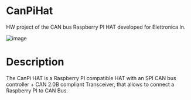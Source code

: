 # CanPiHat
HW project of the CAN bus Raspberry PI HAT developed for Elettronica In.

![image](https://github.com/ffich/CanPiHat/assets/59200746/d36f9e39-c985-409a-ba68-5b23dcebead6)

# Description
The CanPi HAT is a Raspberry PI compatible HAT with an SPI CAN bus controller + CAN 2.0B compliant Transceiver, that allows to connect a Raspberry PI to CAN Bus.
